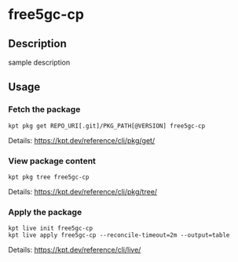 # free5gc-cp

## Description
sample description

## Usage

### Fetch the package
`kpt pkg get REPO_URI[.git]/PKG_PATH[@VERSION] free5gc-cp`

Details: https://kpt.dev/reference/cli/pkg/get/

### View package content
`kpt pkg tree free5gc-cp`

Details: https://kpt.dev/reference/cli/pkg/tree/

### Apply the package
```
kpt live init free5gc-cp
kpt live apply free5gc-cp --reconcile-timeout=2m --output=table
```

Details: https://kpt.dev/reference/cli/live/
